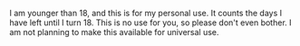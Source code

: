 I am younger than 18, and this is for my personal use.
It counts the days I have left until I turn 18.
This is no use for you, so please don't even bother.
I am not planning to make this available for universal use.